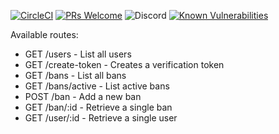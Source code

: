 [![CircleCI](https://img.shields.io/circleci/build/github/hornta/trollskogen-api)](https://circleci.com/gh/hornta/trollskogen-api) [![PRs Welcome](https://img.shields.io/badge/PRs-welcome-brightgreen.svg?style=flat)](http://makeapullrequest.com) ![Discord](https://img.shields.io/discord/540217517164068922) [![Known Vulnerabilities](https://snyk.io/test/github/hornta/trollskogen-api/badge.svg)](https://snyk.io/test/github/hornta/trollskogen-api)

Available routes:
* GET /users - List all users
* GET /create-token - Creates a verification token
* GET /bans - List all bans
* GET /bans/active - List active bans
* POST /ban - Add a new ban
* GET /ban/:id - Retrieve a single ban
* GET /user/:id - Retrieve a single user
